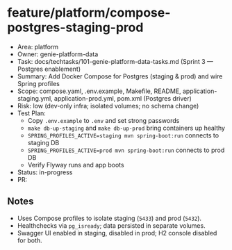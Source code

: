 # feature/platform/compose-postgres-staging-prod

- Area: platform
- Owner: genie-platform-data
- Task: docs/techtasks/101-genie-platform-data-tasks.md (Sprint 3 — Postgres enablement)
- Summary: Add Docker Compose for Postgres (staging & prod) and wire Spring profiles
- Scope: compose.yaml, .env.example, Makefile, README, application-staging.yml, application-prod.yml, pom.xml (Postgres driver)
- Risk: low (dev-only infra; isolated volumes; no schema change)
- Test Plan:
  - Copy `.env.example` to `.env` and set strong passwords
  - `make db-up-staging` and `make db-up-prod` bring containers up healthy
  - `SPRING_PROFILES_ACTIVE=staging mvn spring-boot:run` connects to staging DB
  - `SPRING_PROFILES_ACTIVE=prod mvn spring-boot:run` connects to prod DB
  - Verify Flyway runs and app boots
- Status: in-progress
- PR: <tbd>

## Notes
- Uses Compose profiles to isolate staging (`5433`) and prod (`5432`).
- Healthchecks via `pg_isready`; data persisted in separate volumes.
- Swagger UI enabled in staging, disabled in prod; H2 console disabled for both.
